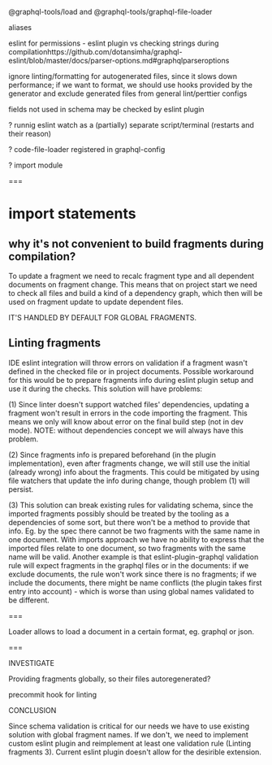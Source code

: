 @graphql-tools/load and @graphql-tools/graphql-file-loader

aliases

eslint for permissions - eslint plugin vs checking strings during compilationhttps://github.com/dotansimha/graphql-eslint/blob/master/docs/parser-options.md#graphqlparseroptions

ignore linting/formatting for autogenerated files, since it slows down performance;
if we want to format, we should use hooks provided by the generator and exclude generated files from general lint/perttier configs

fields not used in schema may be checked by eslint plugin

? runnig eslint watch as a (partially) separate script/terminal (restarts and their reason)

? code-file-loader registered in graphql-config

? import module

===

# import statements

## why it's not convenient to build fragments during compilation?

To update a fragment we need to recalc fragment type and all dependent documents on fragment change.
This means that on project start we need to check all files and build a kind of a dependency graph,
which then will be used on fragment update to update dependent files.

IT'S HANDLED BY DEFAULT FOR GLOBAL FRAGMENTS.

## Linting fragments

IDE eslint integration will throw errors on validation if a fragment wasn't defined in the checked file or
in project documents. Possible workaround for this would be to prepare fragments info during eslint plugin
setup and use it during the checks. This solution will have problems:

(1) Since linter doesn't support watched files' dependencies, updating a fragment won't result in errors in
the code importing the fragment. This means we only will know about error on the final build step (not in
dev mode). NOTE: without dependencies concept we will always have this problem.

(2) Since fragments info is prepared beforehand (in the plugin implementation), even after fragments change,
we will still use the initial (already wrong) info about the fragments. This could be mitigated by using file
watchers that update the info during change, though problem (1) will persist.

(3) This solution can break existing rules for validating schema, since the imported fragments possibly should
be treated by the tooling as a dependencies of some sort, but there won't be a method to provide that info. Eg.
by the spec there cannot be two fragments with the same name in one document. With imports approach we have no
ability to express that the imported files relate to one document, so two fragments with the same name will be
valid. Another example is that eslint-plugin-graphql validation rule will expect fragments in the graphql files
or in the documents: if we exclude documents, the rule won't work since there is no fragments; if we include
the documents, there might be name conflicts (the plugin takes first entry into account) - which is worse than
using global names validated to be different.

===

Loader allows to load a document in a certain format, eg. graphql or json.

===

INVESTIGATE

Providing fragments globally, so their files autoregenerated?

precommit hook for linting

CONCLUSION

Since schema validation is critical for our needs we have to use existing solution with global fragment names.
If we don't, we need to implement custom eslint plugin and reimplement at least one validation rule (Linting fragments 3).
Current eslint plugin doesn't allow for the desirible extension.
